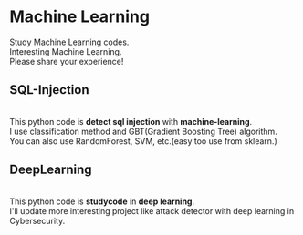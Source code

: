# Machine Learning
Study Machine Learning codes.
<br>Interesting Machine Learning.
<br>Please share your experience!

## SQL-Injection
<br>This python code is **detect sql injection** with **machine-learning**.
<br>I use classification method and GBT(Gradient Boosting Tree) algorithm.
<br>You can also use RandomForest, SVM, etc.(easy too use from sklearn.)


## DeepLearning
<br>This python code is **studycode** in **deep learning**.
<br>I'll update more interesting project like attack detector with deep learning in Cybersecurity.
